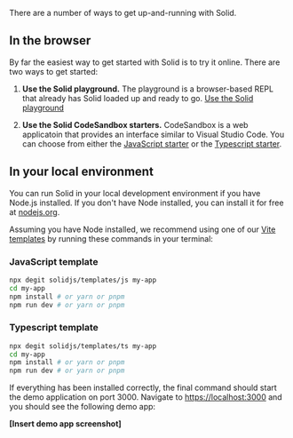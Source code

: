 <title>Installing Solid</title>

There are a number of ways to get up-and-running with Solid.

## In the browser

By far the easiest way to get started with Solid is to try it online. There are two ways to get started:

1. **Use the Solid playground.** The playground is a browser-based REPL that already has Solid loaded up and ready to go. [Use the Solid playground](#)

2. **Use the Solid CodeSandbox starters.** CodeSandbox is a web applicatoin that provides an interface similar to Visual Studio Code. You can choose from either the [JavaScript starter](#) or the [Typescript starter](#).

## In your local environment

You can run Solid in your local development environment if you have Node.js installed. If you don't have Node installed, you can install it for free at [nodejs.org](https://nodejs.org).

Assuming you have Node installed, we recommend using one of our [Vite templates](https://github.com/solidjs/templates) by running these commands in your terminal:

### JavaScript template

```bash
npx degit solidjs/templates/js my-app
cd my-app
npm install # or yarn or pnpm
npm run dev # or yarn or pnpm
```

### Typescript template

```bash
npx degit solidjs/templates/ts my-app
cd my-app
npm install # or yarn or pnpm
npm run dev # or yarn or pnpm
```

If everything has been installed correctly, the final command should start the demo application on port 3000. Navigate to [https://localhost:3000](https://localhost:3000) and you should see the following demo app:

**[Insert demo app screenshot]**
